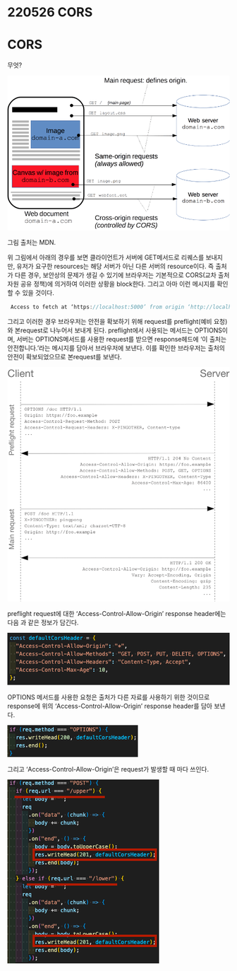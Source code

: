 # 220526 CORS

# CORS

무엇?

![Untitled](220526%20066ec0e86884478da8448d465736b346/Untitled.png)

그림 출처는 MDN.

위 그림에서 아래의 경우를 보면 클라이언트가 서버에 GET메서드로 리퀘스를 보내지만, 유저가 요구한 resources는 해당 서버가 아닌 다른 서버의 resource이다. 즉 출처가 다른 경우, 보안상의 문제가 생길 수 있기에 브라우저는 기본적으로 CORS(교차 출처 자원 공유 정책)에 의거하여 이러한 상황을 block한다. 그리고 아마 이런 메시지를 확인 할 수 있을 것이다.

```jsx
 Access to fetch at ‘https://localhost:5000’ from origin ‘http://localhost:3000’ has been blocked by CORS policy: No ‘Access-Control-Allow-Origin’ header is present on the requested resource. If an opaque response serves your needs, set the request’s mode to ‘no-cors’ to fetch the resource with CORS disabled.
```

그리고 이러한 경우 브라우저는 안전을 확보하기 위해 request를 preflight(예비 요청)와 본request로 나누어서 보내게 된다. preflight에서 사용되는 메서드는 OPTIONS이며, 서버는 OPTIONS메서드를 사용한 request를 받으면 response헤드에 ‘이 출처는 안전합니다.’라는 메시지를 담아서 브라우저에 보낸다. 이를 확인한 브라우저는 출처의 안전이 확보되었으므로 본request를 보낸다.

![Untitled](220526%20066ec0e86884478da8448d465736b346/Untitled%201.png)

preflight request에 대한 ‘Access-Control-Allow-Origin’ response header에는 다음 과 같은 정보가 담긴다.

![스크린샷 2022-05-26 21.57.07.png](220526%20066ec0e86884478da8448d465736b346/%E1%84%89%E1%85%B3%E1%84%8F%E1%85%B3%E1%84%85%E1%85%B5%E1%86%AB%E1%84%89%E1%85%A3%E1%86%BA_2022-05-26_21.57.07.png)

OPTIONS 메서드를 사용한 요청은 출처가 다른 자료를 사용하기 위한 것이므로 response에 위의 ‘Access-Control-Allow-Origin’ response header를 담아 보낸다.

![스크린샷 2022-05-26 21.58.14.png](220526%20066ec0e86884478da8448d465736b346/%E1%84%89%E1%85%B3%E1%84%8F%E1%85%B3%E1%84%85%E1%85%B5%E1%86%AB%E1%84%89%E1%85%A3%E1%86%BA_2022-05-26_21.58.14.png)

그리고 ‘Access-Control-Allow-Origin’은 request가 발생할 때 마다 쓰인다.

![스크린샷 2022-05-26 22.03.36.png](220526%20066ec0e86884478da8448d465736b346/%E1%84%89%E1%85%B3%E1%84%8F%E1%85%B3%E1%84%85%E1%85%B5%E1%86%AB%E1%84%89%E1%85%A3%E1%86%BA_2022-05-26_22.03.36.png)
